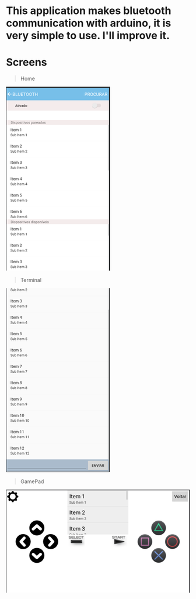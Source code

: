 # This application makes bluetooth communication with arduino, it is very simple to use. I'll improve it.


# Screens
> Home

![](https://raw.githubusercontent.com/Xx220xX/ArduinoBluetoothToolsAPP/master/SCREENS%20SHOTS/home.png)

> Terminal 

![](https://raw.githubusercontent.com/Xx220xX/ArduinoBluetoothToolsAPP/master/SCREENS%20SHOTS/terminalMode.%5Dpng.png)

> GamePad

![](https://raw.githubusercontent.com/Xx220xX/ArduinoBluetoothToolsAPP/master/SCREENS%20SHOTS/gamepad.png)
